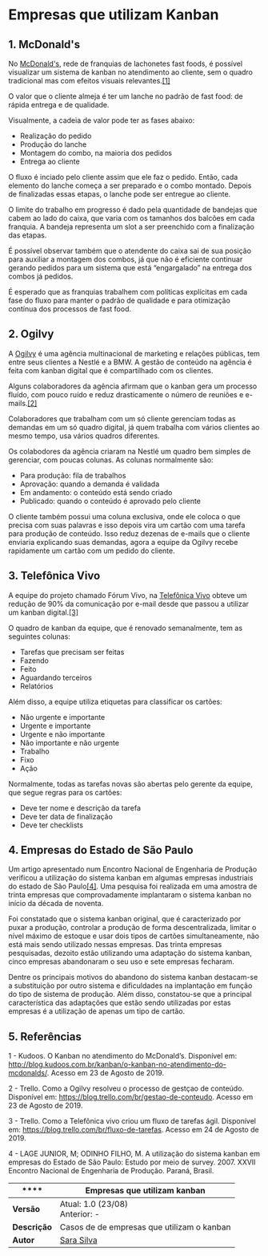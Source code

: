 # Empresas que utilizam Kanban

## 1. McDonald's

No [McDonald's](https://www.mcdonalds.com.br/), rede de franquias de lachonetes fast foods, é possível visualizar um sistema de kanban no atendimento ao cliente, sem o quadro tradicional mas com efeitos visuais relevantes.[[1]](#5-referencias)

O valor que o cliente almeja é ter um lanche no padrão de fast food: de rápida entrega e de qualidade.

Visualmente, a cadeia de valor pode ter as fases abaixo:

* Realização do pedido
* Produção do lanche
* Montagem do combo, na maioria dos pedidos
* Entrega ao cliente

O fluxo é inciado pelo cliente assim que ele faz o pedido. Então, cada elemento do lanche começa a ser preparado e o combo montado. Depois de finalizadas essas etapas, o lanche pode ser entregue ao cliente.

O limite do trabalho em progresso é dado pela quantidade de bandejas que cabem ao lado do caixa, que varia com os tamanhos dos balcões em cada franquia. A bandeja representa um slot a ser preenchido com a finalização das etapas.

É possível observar também que o atendente do caixa sai de sua posição para auxiliar a montagem dos combos, já que não é eficiente continuar gerando pedidos para um sistema que está “engargalado” na entrega dos combos já pedidos.

É esperado que as franquias trabalhem com políticas explícitas em cada fase do fluxo para manter o padrão de qualidade e para otimização contínua dos processos de fast food.

## 2. Ogilvy

A [Ogilvy](http://www.ogilvy.com.br/) é uma agência multinacional de marketing e relações públicas, tem entre seus clientes a Nestlé e a BMW. A gestão de conteúdo na agência é feita com kanban digital que é compartilhado com os clientes.

Alguns colaboradores da agência afirmam que o kanban gera um processo fluído, com pouco ruído e reduz drasticamente o número de reuniões e e-mails.[[2]](#5-referencias)

Colaboradores que trabalham com um só cliente gerenciam todas as demandas em um só quadro digital, já quem trabalha com vários clientes ao mesmo tempo, usa vários quadros diferentes.

Os colabodores da agência criaram na Nestlé um quadro bem simples de gerenciar, com poucas colunas. As colunas normalmente são:

* Para produção: fila de trabalhos
* Aprovação: quando a demanda é validada
* Em andamento: o conteúdo está sendo criado
* Publicado: quando o conteúdo é aprovado pelo cliente

O cliente também possui uma coluna exclusiva, onde ele coloca o que precisa com suas palavras e isso depois vira um cartão com uma tarefa para produção de conteúdo. Isso reduz dezenas de e-mails que o cliente enviaria explicando suas demandas, agora a equipe da Ogilvy recebe rapidamente um cartão com um pedido do cliente.

## 3. Telefônica Vivo

A equipe do projeto chamado Fórum Vivo, na [Telefônica Vivo](http://www.telefonica.com.br/) obteve um redução de 90% da comunicação por e-mail desde que passou a utilizar um kanban digital.[[3]](#5-referencias)

O quadro de kanban da equipe, que é renovado semanalmente, tem as seguintes colunas: 

* Tarefas que precisam ser feitas
* Fazendo
* Feito
* Aguardando terceiros
* Relatórios

Além disso, a equipe utiliza etiquetas para classificar os cartões:

* Não urgente e importante
* Urgente e importante
* Urgente e não importante
* Não importante e não urgente
* Trabalho
* Fixo
* Ação

Normalmente, todas as tarefas novas são abertas pelo gerente da equipe, que segue regras para os cartões:

* Deve ter nome e descrição da tarefa    
* Deve ter data de finalização
* Deve ter checklists

## 4. Empresas do Estado de São Paulo

Um artigo apresentado num Encontro Nacional de Engenharia de Produção verificou a utilização do sistema kanban em  algumas  empresas   industriais  do  estado  de  São  Paulo[[4]](#5-referencias).  Uma pesquisa foi realizada em uma amostra de trinta empresas que  comprovadamente  implantaram  o  sistema  kanban  no  início  da década de noventa. 

Foi constatado que o sistema kanban original, que é  caracterizado  por  puxar  a  produção,  controlar  a produção de forma descentralizada, limitar o nível máximo de estoque e  usar  dois  tipos  de  cartões  simultaneamente,  não  está  mais  sendo utilizado  nessas  empresas.  Das  trinta  empresas  pesquisadas,  dezoito estão  utilizando  uma  adaptação  do  sistema  kanban,  cinco  empresas abandonaram   o   seu   uso   e   sete   empresas   fecharam.   

Dentre   os principais  motivos  do  abandono  do  sistema  kanban  destacam-se  a substituição  por  outro  sistema  e  dificuldades  na  implantação  em função do tipo de sistema de produção. Além disso, constatou-se que a principal característica das adaptações que estão sendo utilizadas por estas empresas é a utilização de apenas um tipo de cartão.

## 5. Referências
1 - Kudoos. O Kanban no atendimento do McDonald’s. Disponível em: http://blog.kudoos.com.br/kanban/o-kanban-no-atendimento-do-mcdonalds/. Acesso em 23 de Agosto de 2019.

2 - Trello. Como a Ogilvy resolveu o processo de gestçao de conteúdo. Disponível em: https://blog.trello.com/br/gestao-de-conteudo. Acesso em 23 de Agosto de 2019.

3 - Trello. Como a Telefônica vivo criou um fluxo de tarefas ágil. Disponível em: https://blog.trello.com/br/fluxo-de-tarefas. Acesso em 24 de Agosto de 2019.

4 - LAGE JUNIOR, M; ODINHO FILHO, M. A utilização do sistema kanban em empresas do Estado de São Paulo: Estudo por meio de survey. 2007. XXVII Encontro Nacional de Engenharia de Produção. Paraná, Brasil. 

|**** | **Empresas que utilizam kanban**  |
|--|--|
| **Versão**| Atual: 1.0 (23/08) <br> Anterior: - |
| **Descrição** | Casos de de empresas que utilizam o kanban |
|**Autor**| [Sara Silva](https://github.com/silvasara) |
